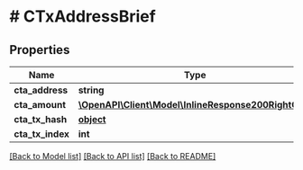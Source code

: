 # # CTxAddressBrief

## Properties

Name | Type | Description | Notes
------------ | ------------- | ------------- | -------------
**cta_address** | **string** |  | 
**cta_amount** | [**\OpenAPI\Client\Model\InlineResponse200RightCoin**](InlineResponse200RightCoin.md) |  | 
**cta_tx_hash** | [**object**](.md) |  | 
**cta_tx_index** | **int** |  | 

[[Back to Model list]](../../README.md#documentation-for-models) [[Back to API list]](../../README.md#documentation-for-api-endpoints) [[Back to README]](../../README.md)


